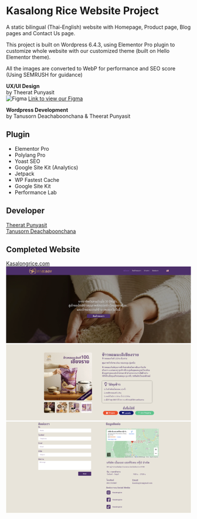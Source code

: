 
# Kasalong Rice Website Project
A static bilingual (Thai-English) website with Homepage, Product page, Blog pages and Contact Us page.

This project is built on Wordpress 6.4.3, using Elementor Pro plugin to customize whole website with our customized theme (built on Hello Elementor theme).

All the images are converted to WebP for performance and SEO score (Using SEMRUSH for guidance)

**UX/UI Design**  
by Theerat Punyasit  
![Figma](https://img.shields.io/badge/figma-%23F24E1E.svg?style=for-the-badge&logo=figma&logoColor=white) [Link to view our Figma](https://www.figma.com/file/1KfTsXs7m1uUXC0OesGbBf/Kasalong-Rice-Project?type=design&node-id=0:1&mode=design&t=UO1rJHVyq7zOlnZe-1)  

**Wordpress Development**  
by Tanusorn Deachaboonchana & Theerat Punyasit  

## Plugin

 - Elementor Pro
 - Polylang Pro
 - Yoast SEO
 - Google Site Kit (Analytics)
 - Jetpack
 - WP Fastest Cache
 - Google Site Kit
 - Performance Lab

## Developer
[Theerat Punyasit](https://www.linkedin.com/in/theerat-que-punyasit-074219180/)  
[Tanusorn Deachaboonchana](https://www.linkedin.com/in/tanuson-deachaboonchana-743a3029b/)

## Completed Website
[Kasalongrice.com](https://www.kasalongrice.com/)  
![Homepage Hero Banner with Navbar](/screenshots/screenshot-1.png)
![Our Product page](/screenshots/screenshot-2.png)
![Contact us page with google map display](/screenshots/screenshot-3.png)


